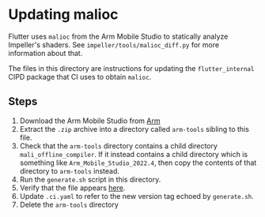 # Updating malioc

Flutter uses `malioc` from the Arm Mobile Studio to statically analyze
Impeller's shaders. See `impeller/tools/malioc_diff.py` for more information
about that.

The files in this directory are instructions for updating the `flutter_internal`
CIPD package that CI uses to obtain `malioc`.

## Steps

1. Download the Arm Mobile Studio from [Arm](https://developer.arm.com/Tools%20and%20Software/Arm%20Mobile%20Studio)
2. Extract the `.zip` archive into a directory called `arm-tools` sibling to
   this file.
3. Check that the `arm-tools` directory contains a child directory
   `mali_offline_compiler`. If it instead contains a child directory which
   is something like `Arm_Mobile_Studio_2022.4`, then copy the contents of that
   directory to `arm-tools` instead.
4. Run the `generate.sh` script in this directory.
5. Verify that the file appears [here](https://chrome-infra-packages.appspot.com/p/flutter_internal/tools).
6. Update `.ci.yaml` to refer to the new version tag echoed by `generate.sh`.
7. Delete the `arm-tools` directory
